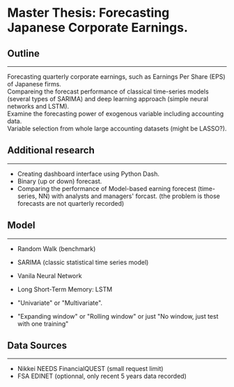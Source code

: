 # Master Thesis: Forecasting Japanese Corporate Earnings.

## Outline

---

Forecasting quarterly corporate earnings, such as Earnings Per Share (EPS) of Japanese firms.  
Compareing the forecast performance of classical time-series models (several types of SARIMA) and deep learning approach (simple neural networks and LSTM).  
Examine the forecasting power of exogenous variable including accounting data.  
Variable selection from whole large accounting datasets (might be LASSO?).  

## Additional research

---
* Creating dashboard interface using Python Dash.
* Binary (up or down) forecast.
* Comparing the performance of Model-based earning forecest (time-series, NN) with analysts and managers' forcast. (the problem is those forecasts are not quarterly recorded)

## Model

---

* Random Walk (benchmark)
* SARIMA (classic statistical time series model)
* Vanila Neural Network
* Long Short-Term Memory: LSTM

* "Univariate" or "Multivariate".
* "Expanding window" or "Rolling window" or just "No window, just test with one training"

## Data Sources

---

* Nikkei NEEDS FinancialQUEST (small request limit)
* FSA EDINET (optionnal, only recent 5 years data recorded)

